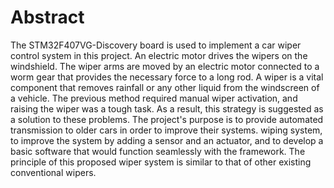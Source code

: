 <h1>Abstract</h1>

The STM32F407VG-Discovery board is used to implement a car wiper control system in this project. An electric motor drives the wipers on the windshield. The wiper arms are moved by an electric motor connected to a worm gear that provides the necessary force to a long rod. A wiper is a vital component that removes rainfall or any other liquid from the windscreen of a vehicle. The previous method required manual wiper activation, and raising the wiper was a tough task. As a result, this strategy is suggested as a solution to these problems. The project's purpose is to provide automated transmission to older cars in order to improve their systems. wiping system, to improve the system by adding a sensor and an actuator, and to develop a basic software that would function seamlessly with the framework. The principle of this proposed wiper system is similar to that of other existing conventional wipers.
